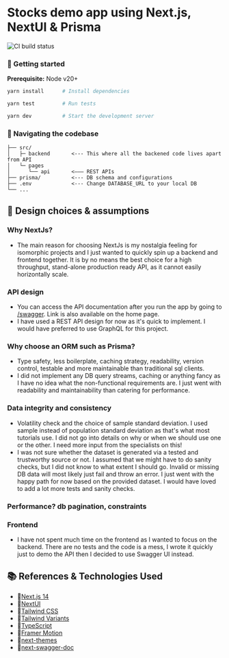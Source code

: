 # Stocks demo app using Next.js, NextUI & Prisma
![CI build status](https://github.com/sinan-aumarah/stocks-nextjs-prisma/actions/workflows/node.js.yml/badge.svg)

### 🚧 Getting started
**Prerequisite:** Node v20+

```sh
yarn install      # Install dependencies

yarn test         # Run tests

yarn dev          # Start the development server
```

### 🔭 Navigating the codebase
```
├── src/
│   ├─ backend       <--- This where all the backened code lives apart from API
│   └─ pages
│      └── api       <––– REST APIs
├── prisma/          <--- DB schema and configurations
├── .env             <--- Change DATABASE_URL to your local DB
└── ...
```

## 🚩 Design choices & assumptions
### Why NextJs?
- The main reason for choosing NextJs is my nostalgia feeling for isomorphic projects and I just wanted to quickly spin up a backend and frontend together. 
It is by no means the best choice for a high throughput, stand-alone production ready API, as it cannot easily horizontally scale. 

### API design
- You can access the API documentation after you run the app by going to [/swagger](http://localhost:3000/swagger). Link is also available on the home page.
- I have used a REST API design for now as it's quick to implement. I would have preferred to use GraphQL for this project.

### Why choose an ORM such as Prisma?
- Type safety, less boilerplate, caching strategy, readability, version control, testable and more maintainable than traditional sql clients.
- I did not implement any DB query streams, caching or anything fancy as I have no idea what the non-functional requirements are. I just went with readability and maintainability 
than catering for performance.

### Data integrity and consistency
- Volatility check and the choice of sample standard deviation. I used sample instead of population standard deviation as that's what most tutorials use.
 I did not go into details on why or when we should use one or the other. I need more input from the specialists on this! 
- I was not sure whether the dataset is generated via a tested and trustworthy source or not. I assumed that we might have to do sanity 
checks, but I did not know to what extent I should go. Invalid or missing DB data will most likely just fail and throw an error. I just went with the happy path for now based on the 
provided dataset. I would have loved to add a lot more tests and sanity checks.


### Performance? db pagination, constraints

### Frontend
- I have not spent much time on the frontend as I wanted to focus on the backend. There are no tests and the code is a mess, I wrote it quickly
just to demo the API then I decided to use Swagger UI instead.

## 📚 References & Technologies Used

- 🔗[Next.js 14](https://nextjs.org/docs/getting-started)
- 🔗[NextUI](https://nextui.org)
- 🔗[Tailwind CSS](https://tailwindcss.com)
- 🔗[Tailwind Variants](https://tailwind-variants.org)
- 🔗[TypeScript](https://www.typescriptlang.org)
- 🔗[Framer Motion](https://www.framer.com/motion)
- 🔗[next-themes](https://github.com/pacocoursey/next-themes)
- 🔗[next-swagger-doc](https://github.com/jellydn/next-swagger-doc)
